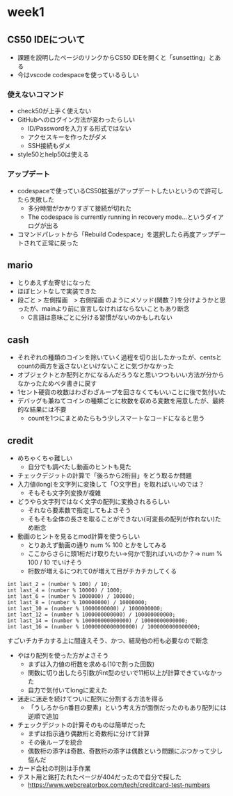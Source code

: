 # week1

## CS50 IDEについて
- 課題を説明したページのリンクからCS50 IDEを開くと「sunsetting」とある
- 今はvscode codespaceを使っているらしい

### 使えないコマンド
- check50が上手く使えない
- GitHubへのログイン方法が変わったらしい
    - ID/Passwordを入力する形式ではない
    - アクセスキーを作ったがダメ
    - SSH接続もダメ
- style50とhelp50は使える

### アップデート
- codespaceで使っているCS50拡張がアップデートしたいというので許可したら失敗した
    - 多分時間がかかりすぎて接続が切れた
    - The codespace is currently running in recovery mode...というダイアログが出る
- コマンドパレットから「Rebuild Codespace」を選択したら再度アップデートされて正常に戻った

## mario
- とりあえず左寄せになった
- ほぼヒントなしで実装できた
- 段ごと > 左側描画　> 右側描画 のようにメソッド(関数？)を分けようかと思ったが、mainより前に宣言しなければならないこともあり断念
    - C言語は意味ごとに分ける習慣がないのかもしれない

## cash
- それぞれの種類のコインを除いていく過程を切り出したかったが、centsとcountの両方を返さないといけないことに気づかなかった
- オブジェクトとか配列とかになるんだろうなと思いつつもいい方法が分からなかったためベタ書きに戻す
- 1セント硬貨の枚数はわざわざループを回さなくてもいいことに後で気付いた
- デバッグも兼ねてコインの種類ごとに枚数を収める変数を用意したが、最終的な結果には不要
    - countを1つにまとめたらもう少しスマートなコードになると思う

## credit
- めちゃくちゃ難しい
    - 自分でも調べたし動画のヒントも見た
- チェックデジットの計算で「後ろから2桁目」をどう取るか問題
- 入力値(long)を文字列に変換して「○文字目」を取ればいいのでは？
    - そもそも文字列変換が複雑
- どうやら文字列ではなく文字の配列に変換されるらしい
    - それなら要素数で指定してもよさそう
    - そもそも全体の長さを取ることができない(可変長の配列が作れない)ため断念
- 動画のヒントを見るとmod計算を使うらしい
    - とりあえず動画の通り num % 100 とかをしてみる
    - ここからさらに頭1桁だけ取りたい→何かで割ればいいのか？→ num % 100 / 10 でいけそう
    - 桁数が増えるにつれて0が増えて目がチカチカしてくる

```
int last_2 = (number % 100) / 10;
int last_4 = (number % 10000) / 1000;
int last_6 = (number % 1000000) / 100000;
int last_8 = (number % 100000000) / 10000000;
int last_10 = (number % 10000000000) / 1000000000;
int last_12 = (number % 1000000000000) / 100000000000;
int last_14 = (number % 100000000000000) / 10000000000000;
int last_16 = (number % 10000000000000000) / 1000000000000000;
```

すごいチカチカする上に間違えそう、かつ、結局他の桁も必要なので断念

- やはり配列を使った方がよさそう
    - まずは入力値の桁数を求める(10で割った回数)
    - 関数に切り出したら引数がint型のせいで11桁以上が計算できていなかった
    - 自力で気付いてlongに変えた
- 迷走に迷走を続けてついに配列に分割する方法を得る
    - 「うしろからn番目の要素」という考え方が面倒だったのもあり配列には逆順で追加
- チェックデジットの計算そのものは簡単だった
    - まずは指示通り偶数桁と奇数桁に分けて計算
    - その後ループを統合
    - 偶数桁の添字は奇数、奇数桁の添字は偶数という問題にぶつかって少し悩んだ
- カード会社の判別は手作業
- テスト用と銘打たれたページが404だったので自分で探した
    - https://www.webcreatorbox.com/tech/creditcard-test-numbers